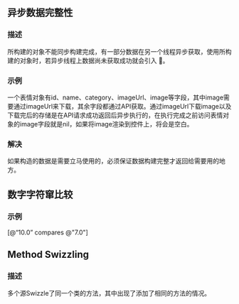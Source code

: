 ## 异步数据完整性
### 描述
所构建的对象不能同步构建完成，有一部分数据在另一个线程异步获取，使用所构建的对象时，若异步线程上数据尚未获取成功就会引入 🐞。
### 示例
一个表情对象有id、name、category、imageUrl、image等字段，其中image需要通过imageUrl来下载，其余字段都通过API获取。通过imageUrl下载image以及下载完后的存储是在API请求成功返回后异步执行的，在执行完成之前访问表情对象的image字段就是nil，如果将image渲染到控件上，将会是空白。
### 解决
如果构造的数据是需要立马使用的，必须保证数据构建完整才返回给需要用的地方。


## 数字字符窜比较
### 示例
[@“10.0” compares @"7.0"]


## Method Swizzling
### 描述
多个源Swizzle了同一个类的方法，其中出现了添加了相同的方法的情况。
